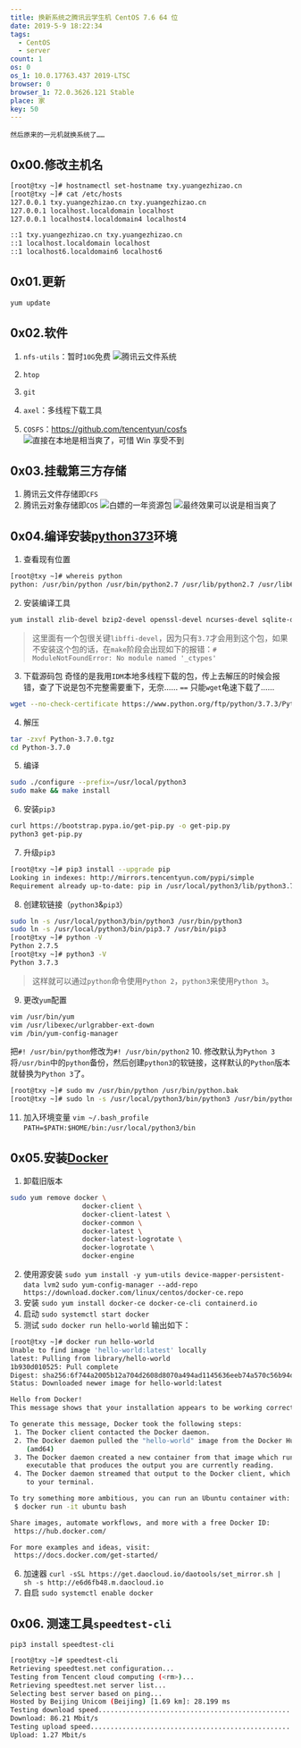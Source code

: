 ```yaml
---
title: 换新系统之腾讯云学生机 CentOS 7.6 64 位
date: 2019-5-9 18:22:34
tags:
  - CentOS
  - server
count: 1
os: 0
os_1: 10.0.17763.437 2019-LTSC
browser: 0
browser_1: 72.0.3626.121 Stable
place: 家
key: 50
---
```

    然后原来的一元机就换系统了……
<!-- more -->

## 0x00.修改主机名
``` bash
[root@txy ~]# hostnamectl set-hostname txy.yuangezhizao.cn
[root@txy ~]# cat /etc/hosts 
127.0.0.1 txy.yuangezhizao.cn txy.yuangezhizao.cn
127.0.0.1 localhost.localdomain localhost
127.0.0.1 localhost4.localdomain4 localhost4

::1 txy.yuangezhizao.cn txy.yuangezhizao.cn
::1 localhost.localdomain localhost
::1 localhost6.localdomain6 localhost6
```

## 0x01.更新
``` bash
yum update
```

## 0x02.软件
1. `nfs-utils`：暂时`10G`免费
![腾讯云文件系统](https://i1.yuangezhizao.cn/Win-10/20190509232645.jpg!webp)


2. `htop`
3. `git`
4. `axel`：多线程下载工具
5. `COSFS`：https://github.com/tencentyun/cosfs
![直接在本地是相当爽了，可惜 Win 享受不到](https://i1.yuangezhizao.cn/Win-10/20190509232817.jpg!webp)

## 0x03.挂载第三方存储
1. 腾讯云文件存储即`CFS`
2. 腾讯云对象存储即`COS`
![白嫖的一年资源包](https://i1.yuangezhizao.cn/Win-10/20190509233243.jpg!webp)
![最终效果可以说是相当爽了](https://i1.yuangezhizao.cn/Win-10/20190509224926.jpg!webp)

## 0x04.编译安装[python373](https://www.python.org/downloads/release/python-373/)环境
1. 查看现有位置
``` bash
[root@txy ~]# whereis python
python: /usr/bin/python /usr/bin/python2.7 /usr/lib/python2.7 /usr/lib64/python2.7 /etc/python /usr/include/python2.7 /usr/share/man/man1/python.1.gz
```
2. 安装编译工具
``` bash
yum install zlib-devel bzip2-devel openssl-devel ncurses-devel sqlite-devel readline-devel tk-devel gcc make libffi-devel
```
> 这里面有一个包很关键`libffi-devel`，因为只有`3.7`才会用到这个包，如果不安装这个包的话，在`make`阶段会出现如下的报错：`# ModuleNotFoundError: No module named '_ctypes'`

3. 下载源码包
奇怪的是我用`IDM`本地多线程下载的包，传上去解压的时候会报错，查了下说是包不完整需要重下，无奈……
`==`
只能`wget`龟速下载了……
``` bash
wget --no-check-certificate https://www.python.org/ftp/python/3.7.3/Python-3.7.3.tgz
```
4. 解压
``` bash
tar -zxvf Python-3.7.0.tgz
cd Python-3.7.0
```
5. 编译
``` bash
sudo ./configure --prefix=/usr/local/python3
sudo make && make install
```
6. 安装`pip3`
``` bash
curl https://bootstrap.pypa.io/get-pip.py -o get-pip.py
python3 get-pip.py
```
7. 升级`pip3`
``` bash
[root@txy ~]# pip3 install --upgrade pip
Looking in indexes: http://mirrors.tencentyun.com/pypi/simple
Requirement already up-to-date: pip in /usr/local/python3/lib/python3.7/site-packages (19.1.1)
```
8. 创建软链接（`python3`&`pip3`）
``` bash
sudo ln -s /usr/local/python3/bin/python3 /usr/bin/python3
sudo ln -s /usr/local/python3/bin/pip3.7 /usr/bin/pip3
[root@txy ~]# python -V
Python 2.7.5
[root@txy ~]# python3 -V
Python 3.7.3
```
> 这样就可以通过`python`命令使用`Python 2`，`python3`来使用`Python 3`。

9. 更改`yum`配置
``` bash
vim /usr/bin/yum 
vim /usr/libexec/urlgrabber-ext-down 
vim /bin/yum-config-manager
```
把`#! /usr/bin/python`修改为`#! /usr/bin/python2`
10. 修改默认为`Python 3`
将`/usr/bin`中的`python`备份，然后创建`python3`的软链接，这样默认的`Python`版本就替换为`Python 3`了。
``` bash
[root@txy ~]# sudo mv /usr/bin/python /usr/bin/python.bak
[root@txy ~]# sudo ln -s /usr/local/python3/bin/python3 /usr/bin/python
```
11. 加入环境变量
`vim ~/.bash_profile`
`PATH=$PATH:$HOME/bin:/usr/local/python3/bin`

## 0x05.安装[Docker](https://docs.docker.com/install/linux/docker-ce/centos/)
1. 卸载旧版本
``` bash
sudo yum remove docker \
                  docker-client \
                  docker-client-latest \
                  docker-common \
                  docker-latest \
                  docker-latest-logrotate \
                  docker-logrotate \
                  docker-engine
```
2. 使用源安装
`sudo yum install -y yum-utils device-mapper-persistent-data lvm2`
`sudo yum-config-manager --add-repo https://download.docker.com/linux/centos/docker-ce.repo`
3. 安装
`sudo yum install docker-ce docker-ce-cli containerd.io`
4. 启动
`sudo systemctl start docker`
5. 测试
`sudo docker run hello-world`
输出如下：
``` bash
[root@txy ~]# docker run hello-world
Unable to find image 'hello-world:latest' locally
latest: Pulling from library/hello-world
1b930d010525: Pull complete 
Digest: sha256:6f744a2005b12a704d2608d8070a494ad1145636eeb74a570c56b94d94ccdbfc
Status: Downloaded newer image for hello-world:latest

Hello from Docker!
This message shows that your installation appears to be working correctly.

To generate this message, Docker took the following steps:
 1. The Docker client contacted the Docker daemon.
 2. The Docker daemon pulled the "hello-world" image from the Docker Hub.
    (amd64)
 3. The Docker daemon created a new container from that image which runs the
    executable that produces the output you are currently reading.
 4. The Docker daemon streamed that output to the Docker client, which sent it
    to your terminal.

To try something more ambitious, you can run an Ubuntu container with:
 $ docker run -it ubuntu bash

Share images, automate workflows, and more with a free Docker ID:
 https://hub.docker.com/

For more examples and ideas, visit:
 https://docs.docker.com/get-started/
```
6. 加速器
`curl -sSL https://get.daocloud.io/daotools/set_mirror.sh | sh -s http://e6d6fb48.m.daocloud.io`
7. 自启
`sudo systemctl enable docker`

## 0x06. 测速工具`speedtest-cli`
`pip3 install speedtest-cli`
``` bash
[root@txy ~]# speedtest-cli
Retrieving speedtest.net configuration...
Testing from Tencent cloud computing (<rm>)...
Retrieving speedtest.net server list...
Selecting best server based on ping...
Hosted by Beijing Unicom (Beijing) [1.69 km]: 28.199 ms
Testing download speed................................................................................
Download: 86.21 Mbit/s
Testing upload speed......................................................................................................
Upload: 1.27 Mbit/s
```
